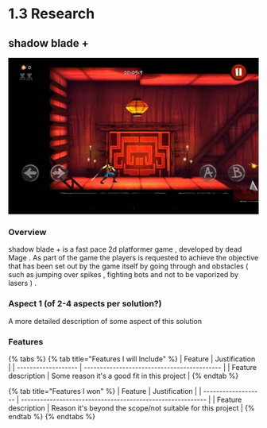 # 1.3 Research

## shadow blade +&#x20;

![](<../.gitbook/assets/image (4).png>)

### Overview

shadow blade + is a fast pace 2d platformer game , developed by dead Mage .  As part of the game the players is requested  to achieve the objective that has been set out by the game itself by going through and obstacles ( such as jumping over spikes , fighting bots and not to be vaporized by lasers ) .&#x20;

### Aspect 1 (of 2-4 aspects per solution?)

A more detailed description of some aspect of this solution

### Features

{% tabs %}
{% tab title="Features I will Include" %}
| Feature             | Justification                               |
| ------------------- | ------------------------------------------- |
| Feature description | Some reason it's a good fit in this project |
{% endtab %}

{% tab title="Features I won" %}
| Feature             | Justification                                              |
| ------------------- | ---------------------------------------------------------- |
| Feature description | Reason it's beyond the scope/not suitable for this project |
{% endtab %}
{% endtabs %}
